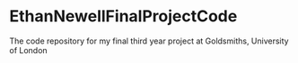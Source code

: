 # EthanNewellFinalProjectCode
The code repository for my final third year project at Goldsmiths, University of London
